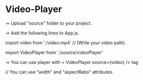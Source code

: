 # Video-Player
-> Upload "source" folder to your project.

-> Add the following lines to App.js.

  import video from './video.mp4' // (Write your video path)
  
  import VideoPlayer from './source/videoPlayer'


-> You can use player with < VideoPlayer source={video} /> tag

// You can use "width" and "aspectRatio" attributes.
